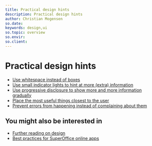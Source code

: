 ```yaml
---
title: Practical design hints
description: Practical design hints
author: Christian Mogensen
so.date:
keywords: design,ui
so.topic: overview
so.envir:
so.client:
---
```


# Practical design hints

* [Use whitespace instead of boxes][1]
* [Use small indicator lights to hint at more (extra) information][2]
* [Use progressive disclosure to show more and more information gradually][3]
* [Place the most useful things closest to the user][4]
* [Prevent errors from happening instead of complaining about them][5]

## You might also be interested in

* [Further reading on design][6]
* [Best practices for SuperOffice online apps][7]

<!-- Referenced links -->
[1]: whitespace.md
[2]: info-hinting.md
[3]: info-hinting.md
[4]: readiness-to-hand.md
[5]: error-removal.md
[6]: reading-list.md
[7]: https://github.com/SuperOfficeDocs/superoffice-docs/blob/main/docs/apps/best-practices.md

<!-- Referenced images -->
